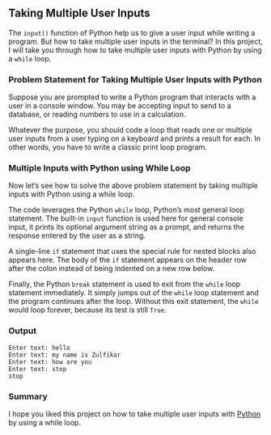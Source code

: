## Taking Multiple User Inputs

The `input()` function of Python help us to give a user input while writing a program. But how to take multiple user inputs in the terminal? In this project, I will take you through how to take multiple user inputs with Python by using a `while` loop.

### Problem Statement for Taking Multiple User Inputs with Python

Suppose you are prompted to write a Python program that interacts with a user in a console window. You may be accepting input to send to a database, or reading numbers to use in a calculation.

Whatever the purpose, you should code a loop that reads one or multiple user inputs from a user typing on a keyboard and prints a result for each. In other words, you have to write a classic print loop program.

### Multiple Inputs with Python using While Loop

Now let’s see how to solve the above problem statement by taking multiple inputs with Python using a while loop.

The code leverages the Python `while` loop, Python’s most general loop statement. The built-in `input` function is used here for general console input, it prints its optional argument string as a prompt, and returns the response entered by the user as a string.

A single-line `if` statement that uses the special rule for nested blocks also appears here. The body of the `if` statement appears on the header row after the colon instead of being indented on a new row below.

Finally, the Python `break` statement is used to exit from the `while` loop statement immediately. It simply jumps out of the `while` loop statement and the program continues after the loop. Without this exit statement, the `while` would loop forever, because its test is still `True`.

### Output

```
Enter text: hello
Enter text: my name is Zulfikar
Enter text: how are you
Enter text: stop
stop
```

### Summary

I hope you liked this project on how to take multiple user inputs with [Python](https://www.python.org/) by using a while loop.